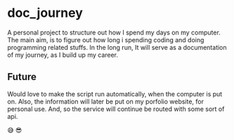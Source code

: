 # doc_journey
A personal project to structure out how I spend my days on my computer. The main aim, is to figure out how long i spending coding and doing programming related stuffs. In the long run, It will serve as a documentation of my journey, as I build up my career.

## Future
Would love to make the script run automatically, when the computer is put on. Also, the information will later be put on my porfolio website, for personal use. And, so the service will continue be routed with some sort of api.

:sweat_smile: :sunglasses:
